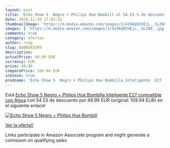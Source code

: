 ```yaml
---
layout: post
title: 'Echo Show 5  Negro + Philips Hue Bombill al 54.53 % de descuento'
date: 2020-11-20 17:03:52
thumbnailImage: 'https://m.media-amazon.com/images/I/410Aq92VEjL._SL200_.jpg'
images: [ 'https://m.media-amazon.com/images/I/410Aq92VEjL._SL200_.jpg' ]
comments: true
category: ofertas
author: ring
slug: B08N3K53R9
description:
actualPrice: 49.99 EUR
currency: EUR
price: 49.99
comparePrice: 109.94 EUR
inStock: true
prodname: 'Echo Show 5  Negro + Philips Hue Bombilla Inteligente  E27   compatible con Alexa'
---
```


Está [Echo Show 5  Negro + Philips Hue Bombilla Inteligente  E27   compatible con Alexa](https://www.amazon.es/dp/B08N3K53R9/?tag=tolees-21) con 54.53 de descuento por 49.99 EUR (original: 109.94 EUR) en el siguiente enlace!

[![Echo Show 5  Negro + Philips Hue Bombill](https://m.media-amazon.com/images/I/410Aq92VEjL._SL200_.jpg)](https://www.amazon.es/dp/B08N3K53R9/?tag=tolees-21)

[Ver la oferta!!](https://www.amazon.es/dp/B08N3K53R9/?tag=tolees-21)

Links participate in Amazon Associate program and might generate a comission on qualifying sales


